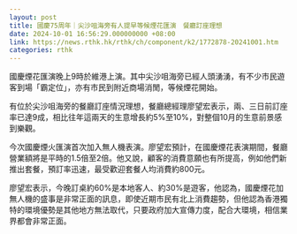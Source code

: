 ```yaml
---
layout: post
title: 國慶75周年｜尖沙咀海旁有人提早等候煙花匯演　餐廳訂座理想　
date: 2024-10-01 16:56:29.000000000 +08:00
link: https://news.rthk.hk/rthk/ch/component/k2/1772878-20241001.htm
categories: rthk
---
```


國慶煙花匯演晚上9時於維港上演。其中尖沙咀海旁已經人頭湧湧，有不少市民遊客到場「霸定位」，亦有市民到附近商場消閒，等候煙花開始。

有位於尖沙咀海旁的餐廳訂座情況理想，餐廳總經理廖望宏表示，兩、三日前訂座率已達9成，相比往年這兩天的生意增長約5%至10%，對整個10月的生意前景感到樂觀。

今次國慶煙火匯演首次加入無人機表演。廖望宏預計，在國慶煙花表演期間，餐廳營業額將是平時的1.5倍至2倍。他又說，顧客的消費意願也有所提高，例如他們新推出套餐，預訂率迅速，最受歡迎套餐人均消費約800元。

廖望宏表示，今晚訂桌約60%是本地客人、約30%是遊客，他認為，國慶煙花加無人機的盛事是非常正面的訊息，即使近期市民有北上消費趨勢，但他認為香港獨特的環境優勢是其他地方無法取代，只要政府加大宣傳力度，配合大環境，相信業界都會非常正面。
